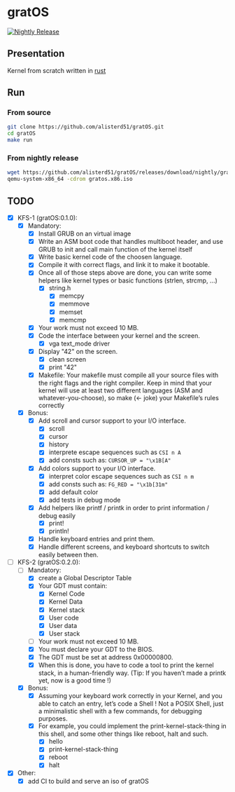 # gratOS

[![Nightly Release](https://github.com/alisterd51/gratOS/actions/workflows/nightly-release.yaml/badge.svg)](https://github.com/alisterd51/gratOS/actions/workflows/nightly-release.yaml)

## Presentation

Kernel from scratch written in [rust](https://www.rust-lang.org/)

## Run

### From source

```bash
git clone https://github.com/alisterd51/gratOS.git
cd gratOS
make run
```

### From nightly release

```bash
wget https://github.com/alisterd51/gratOS/releases/download/nightly/gratos.x86.iso
qemu-system-x86_64 -cdrom gratos.x86.iso
```

## TODO

- [x] KFS-1 (gratOS:0.1.0):
  - [x] Mandatory:
    - [x] Install GRUB on an virtual image
    - [x] Write an ASM boot code that handles multiboot header, and use GRUB to init and call main function of the kernel itself
    - [x] Write basic kernel code of the choosen language.
    - [x] Compile it with correct flags, and link it to make it bootable.
    - [x] Once all of those steps above are done, you can write some helpers like kernel types or basic functions (strlen, strcmp, ...)
      - [x] string.h
        - [x] memcpy
        - [x] memmove
        - [x] memset
        - [x] memcmp
    - [x] Your work must not exceed 10 MB.
    - [x] Code the interface between your kernel and the screen.
      - [x] vga text_mode driver
    - [x] Display "42" on the screen.
      - [x] clean screen
      - [x] print "42"
    - [x] Makefile:
      Your makefile must compile all your source files with the right flags and the right compiler. Keep in mind that your kernel will use at least two different languages (ASM and whatever-you-choose), so make (<- joke) your Makefile’s rules correctly
  - [x] Bonus:
    - [x] Add scroll and cursor support to your I/O interface.
      - [x] scroll
      - [x] cursor
      - [x] history
      - [x] interprete escape sequences such as `CSI n A`
      - [x] add consts such as: `CURSOR_UP = "\x1B[A"`
    - [x] Add colors support to your I/O interface.
      - [x] interpret color escape sequences such as `CSI n m`
      - [x] add consts such as: `FG_RED = "\x1b[31m"`
      - [x] add default color
      - [x] add tests in debug mode
    - [x] Add helpers like printf / printk in order to print information / debug easily
      - [x] print!
      - [x] println!
    - [x] Handle keyboard entries and print them.
    - [x] Handle different screens, and keyboard shortcuts to switch easily between then.
- [ ] KFS-2 (gratOS:0.2.0):
  - [ ] Mandatory:
    - [x] create a Global Descriptor Table
    - [x] Your GDT must contain:
      - [x] Kernel Code
      - [x] Kernel Data
      - [x] Kernel stack
      - [x] User code
      - [x] User data
      - [x] User stack
    - [ ] Your work must not exceed 10 MB.
    - [x] You must declare your GDT to the BIOS.
    - [x] The GDT must be set at address 0x00000800.
    - [x] When this is done, you have to code a tool to print the kernel stack, in a human-friendly way. (Tip: If you haven’t made a printk yet, now is a good time !)
  - [x] Bonus:
    - [x] Assuming your keyboard work correctly in your Kernel, and you able to catch an entry, let’s code a Shell !
        Not a POSIX Shell, just a minimalistic shell with a few commands, for debugging purposes.
    - [x] For example, you could implement the print-kernel-stack-thing in this shell, and some other things like reboot, halt and such.
      - [x] hello
      - [x] print-kernel-stack-thing
      - [x] reboot
      - [x] halt
- [x] Other:
  - [x] add CI to build and serve an iso of gratOS
